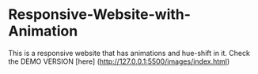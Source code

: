 # Responsive-Website-with-Animation
This is a responsive website that has animations and hue-shift in it.
Check the DEMO VERSION [here] (http://127.0.0.1:5500/images/index.html)

